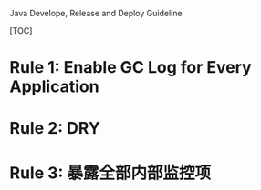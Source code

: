 Java Develope, Release and Deploy Guideline

[TOC]

# Rule 1:  Enable GC Log for Every Application

# Rule 2: DRY

# Rule 3: 暴露全部内部监控项